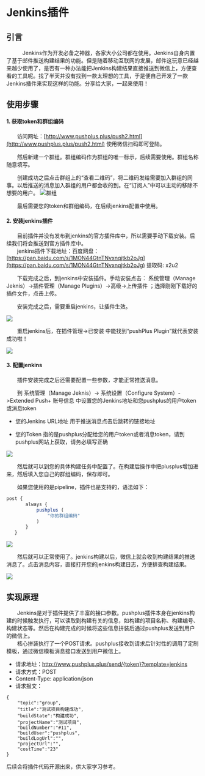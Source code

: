 # Jenkins插件

## 引言
　&emsp;&emsp;Jenkins作为开发必备之神器，各家大小公司都在使用。Jenkins自身内置了基于邮件推送构建结果的功能。但是随着移动互联网的发展，邮件这玩意已经越来越少使用了，是否有一种办法能把Jenkins构建结果直接推送到微信上，方便查看的工具呢。找了半天并没有找到一款太理想的工具，于是便自己开发了一款Jenkins插件来实现这样的功能。分享给大家，一起来使用！

## 使用步骤
#### 1. 获取token和群组编码
&emsp;&emsp;访问网址：[http://www.pushplus.plus/push2.html](http://www.pushplus.plus/push2.html)   使用微信扫码即可登陆。

&emsp;&emsp;然后新建一个群组。群组编码作为群组的唯一标示，后续需要使用。群组名称随意填写。

&emsp;&emsp;创建成功之后点击群组上的“查看二维码”，将二维码发给需要加入群组的同事。以后推送的消息加入群组的用户都会收的到。在“订阅人”中可以主动的移除不想要的用户。
![群组](../images/group1.png)

 &emsp;&emsp;最后需要您的token和群组编码，在后续jenkins配置中使用。

#### 2. 安装jenkins插件
&emsp;&emsp;目前插件并没有发布到jenkins的官方插件库中，所以需要手动下载安装。后续我们将会推送到官方插件库中。\
&emsp;&emsp;jenkins插件下载地址：百度网盘：[https://pan.baidu.com/s/1MON44GtnTNvxnqjtkb2oJg](https://pan.baidu.com/s/1MON44GtnTNvxnqjtkb2oJg) 提取码: x2u2
 
 &emsp;&emsp;下载完成之后，到jenkins中安装插件。手动安装点击： 系统管理（Manage Jeknis）->插件管理（Manage Plugins）->高级->上传插件 ；选择刚刚下载好的插件文件，点击上传。

&emsp;&emsp;安装完成之后，需要重启jenkins，让插件生效。

![](../images/jenkins3.jpg)

&emsp;&emsp;重启jenkins后，在插件管理->已安装 中能找到“pushPlus Plugin”就代表安装成功啦！

![](../images/jenkins4.jpg)

#### 3. 配置jenkins
 &emsp;&emsp;插件安装完成之后还需要配置一些参数，才能正常推送消息。

&emsp;&emsp;到  系统管理（Manage Jeknis）-> 系统设置（Configure System）->Extended Push+ 账号信息  中设置您的Jenkins地址和您pushplus的用户token或消息token

 - 您的Jenkins URL地址 用于推送消息点击后跳转的链接地址

- 您的Token 指的是pushplus分配给您的用户token或者消息token，请到pushplus网站上获取，请务必填写正确

![](../images/jenkins5.jpg)

 &emsp;&emsp;然后就可以到您的具体构建任务中配置了。在构建后操作中把plusplus增加进来，然后填入您自己的群组编码，保存即可。

&emsp;&emsp;如果您使用的是pipeline，插件也是支持的，语法如下：

```javascript
post {
       always {         
           pushplus (
               "你的群组编码"
           )            
       }
   }
```
![](../images/jenkins6.jpg)

&emsp;&emsp;然后就可以正常使用了。jenkins构建以后，微信上就会收到构建结果的推送消息了。点击消息内容，直接打开您的jenkins构建日志，方便排查构建结果。

![](../images/jenkins7.jpg)


## 实现原理
&emsp;&emsp;Jenkins是对于插件提供了丰富的接口参数。pushplus插件本身在jenkins构建的时候触发执行，可以读取到构建有关的信息，如构建的项目名称、构建编号、构建状态等。然后在构建完成的时候将这些信息拼装后通过pushplus发送到用户的微信上。\
&emsp;&emsp;核心拼装执行了一个POST请求。pushplus接收到请求后针对性的调用了定制模板，通过微信模板消息接口发送到用户微信上。
- 请求地址：http://www.pushplus.plus/send/{token}?template=jenkins
- 请求方式：POST
- Content-Type: application/json
- 请求报文：
```
{
    "topic":"group",
    "title":"测试项目构建成功",
    "buildState":"构建成功",
    "projectName":"测试项目",
    "buildNumber":"#11",
    "buildUser":"pushplus",
    "buildLogUrl":"",
    "projectUrl":"",
    "costTime":"23"
}
```

后续会将插件代码开源出来，供大家学习参考。